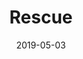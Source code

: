 ---
title: Rescue
date: 2019-05-03
span: 1
image: assets/images/rescued/hamster_2.jpg
thumb: assets/images/rescued/hamster_2.jpg
---